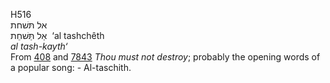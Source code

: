 <body>
  <p>H516<br>  אל תּשׁחת  <br> אַל תַּּשׁחֵת  ‎  ‘al tashchêth  <br><i>al</i> <i>tash-kayth‘ </i><br>From <a href="h0408.htm">408</a> and <a href="h7843.htm">7843</a>  <i>Thou</i> <i>must</i> <i>not</i> <i>destroy</i>; probably the opening words of a popular song: - Al-taschith.<br></p>
 </body>